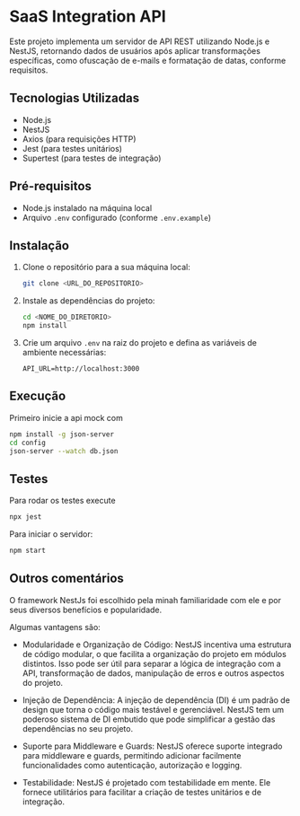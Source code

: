 # SaaS Integration API

Este projeto implementa um servidor de API REST utilizando Node.js e NestJS, retornando dados de usuários após aplicar transformações específicas, como ofuscação de e-mails e formatação de datas, conforme requisitos.

## Tecnologias Utilizadas

- Node.js
- NestJS
- Axios (para requisições HTTP)
- Jest (para testes unitários)
- Supertest (para testes de integração)

## Pré-requisitos

- Node.js instalado na máquina local
- Arquivo `.env` configurado (conforme `.env.example`)

## Instalação

1. Clone o repositório para a sua máquina local:

    ```bash
    git clone <URL_DO_REPOSITORIO>
    ```

2. Instale as dependências do projeto:

    ```bash
    cd <NOME_DO_DIRETORIO>
    npm install
    ```

3. Crie um arquivo `.env` na raiz do projeto e defina as variáveis de ambiente necessárias:

    ```env
    API_URL=http://localhost:3000
    ```

## Execução

Primeiro inicie a api mock com
```bash
npm install -g json-server
cd config
json-server --watch db.json
```

## Testes

Para rodar os testes execute
```bash
npx jest
```

Para iniciar o servidor:

```bash
npm start
```

## Outros comentários
O framework NestJs foi escolhido pela minah familiaridade com ele e por seus diversos benefícios e popularidade.

Algumas vantagens são:
- Modularidade e Organização de Código: NestJS incentiva uma estrutura de código modular, o que facilita a organização do projeto em módulos distintos. Isso pode ser útil para separar a lógica de integração com a API, transformação de dados, manipulação de erros e outros aspectos do projeto.

 - Injeção de Dependência: A injeção de dependência (DI) é um padrão de design que torna o código mais testável e gerenciável. NestJS tem um poderoso sistema de DI embutido que pode simplificar a gestão das dependências no seu projeto.

 - Suporte para Middleware e Guards: NestJS oferece suporte integrado para middleware e guards, permitindo adicionar facilmente funcionalidades como autenticação, autorização e logging.

 - Testabilidade: NestJS é projetado com testabilidade em mente. Ele fornece utilitários para facilitar a criação de testes unitários e de integração.
